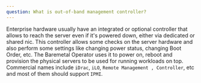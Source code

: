 ```yaml
---
question: What is out-of-band management controller?
---
```

Enterprise hardware usually have an integrated or optional controller that allows to reach the server even if it's powered down, either via dedicated or shared nic. This controller allows some checks on the server hardware and also perform some settings like changing power status, changing Boot Order, etc. The Baremetal Operator uses it to power on, reboot and provision the physical servers to be used for running workloads on top. Commercial names include `iDrac`, `iLO`, `Remote Management , Controller`, etc and most of them should support `IPMI`.
